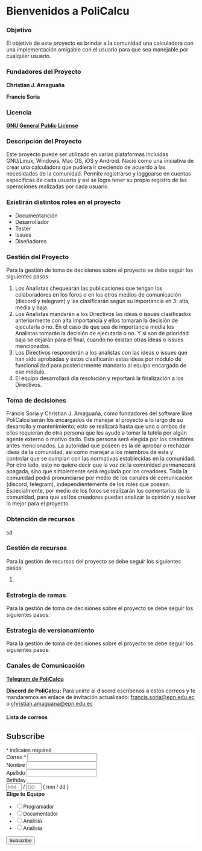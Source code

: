# Bienvenidos a PoliCalcu

### Objetivo

El objetivo de este proyecto  es brindar a la comunidad una calculadora con una implementación amigable con el usuario para que sea manejable por cualquier usuario.


### Fundadores del Proyecto 

**Christian J. Amaguaña**

**Francis Soria**

### Licencia

**[GNU General Public License](https://github.com/2020B-Libres-Calculadora/ProyectoLibres.github.io/blob/main/LICENSE)**

### Descripción del Proyecto

Este proyecto puede ser utilizado en varias plataformas incluidas GNU/Linux, Windows, Mac OS, iOS y Android. Nació como una iniciativa de crear una calculadora que pudiera ir creciendo de acuerdo a las necesidades de la comunidad. Permite registrarse y loggearse en cuentas específicas de cada usuario y así se logra tener su propio registro de las operaciones realizadas por cada usuario. 

### Existirán distintos roles en el proyecto

- Documentanción
- Desarrollador
- Tester
- Issues
- Diseñadores

### Gestión del Proyecto


Para la gestión de toma de decisiones sobre el proyecto se debe seguir los siguientes pasos:

1. Los Analistas chequearán las publicaciones que tengan los colaboradores en los foros o en los otros medios de comunicación (discord y telegram) y las clasificarán según su importancia en 3: alta, media y baja.
2. Los Analistas mandarán a los Directivos las ideas o issues clasificados anteriormente con alta importancia y ellos tomaran la decisión de ejecutarla o no. En el caso de que sea de importancia media los Analistas tomarán la decisión de ejecutarla o no. Y si son de prioridad baja se dejarán para el final, cuando no existan otras ideas o issues mencionados.
3. Los Directivos responderán a los analistas con las ideas o issues que han sido aprobadas y estos clasificarán estas ideas por módulo de funcionalidad para posteriormente mandarlo al equipo encargado de ese módulo.
4. El equipo desarrollará dla resolución y reportará la finalización a los Directivos.

### Toma de decisiones

Francis Soria y Christian J. Amaguaña, como fundadores del software libre PoliCalcu serán los encargados de manejar el proyecto a lo largo de su desarrollo y mantenimiento; esto se realizará hasta que uno o ambos de ellos requieran de otra persona que les ayude a tomar la tutela por algún agente externo o motivo dado. Esta persona será elegida por los creadores antes mencionados.
La autoridad que poseen es la de aprobar o rechazar ideas de la comunidad, así como manejar a los miembros de esta y controlar que se cumplan con las normativas establecidas en la comunidad.
Por otro lado, esto no quiere decir que la voz de la comunidad permanecerá apagada, sino que simplemente será regulada por los creadores. Toda la comunidad podrá pronunciarse por medio de los canales de comunicación (discord, telegram), independientemente de los roles que posean. Especialmente, por medio de los foros se realizarán los comentarios de la comunidad, para que así los creadores puedan analizar la opinión y resolver lo mejor para el proyecto.


### Obtención de recursos


sd

### Gestión de recursos


Para la gestión de recursos del proyecto se debe seguir los siguientes pasos:

1. 


### Estrategia de ramas

Para la gestión de toma de decisiones sobre el proyecto se debe seguir los siguientes pasos:


### Estrategia de versionamiento


Para la gestión de toma de decisiones sobre el proyecto se debe seguir los siguientes pasos:

### Canales de Comunicación

**[Telegram de PoliCalcu](https://t.me/joinchat/of60tKns3WJlNzMx)**


**Discord de PoliCalcu:** Para unirte al discord escríbenos a estos correos y te mandaremos en enlace de invitación actualizado: francis.soria@epn.edu.ec o christian.amaguana@epn.edu.ec


#### Lista de correos

<!-- Begin Mailchimp Signup Form -->
<link href="//cdn-images.mailchimp.com/embedcode/classic-10_7.css" rel="stylesheet" type="text/css">
<style type="text/css">
	#mc_embed_signup{background:#fff; clear:left; font:14px Helvetica,Arial,sans-serif; }
	/* Add your own Mailchimp form style overrides in your site stylesheet or in this style block.
	   We recommend moving this block and the preceding CSS link to the HEAD of your HTML file. */
</style>
<div id="mc_embed_signup">
<form action="https://epn.us7.list-manage.com/subscribe/post?u=adc07c57185e1599a7abb064a&amp;id=cec2c7200b" method="post" id="mc-embedded-subscribe-form" name="mc-embedded-subscribe-form" class="validate" target="_blank" novalidate>
    <div id="mc_embed_signup_scroll">
	<h2>Subscribe</h2>
<div class="indicates-required"><span class="asterisk">*</span> indicates required</div>
<div class="mc-field-group">
	<label for="mce-EMAIL">Correo  <span class="asterisk">*</span>
</label>
	<input type="email" value="" name="EMAIL" class="required email" id="mce-EMAIL">
</div>
<div class="mc-field-group">
	<label for="mce-FNAME">Nombre </label>
	<input type="text" value="" name="FNAME" class="" id="mce-FNAME">
</div>
<div class="mc-field-group">
	<label for="mce-LNAME">Apellido </label>
	<input type="text" value="" name="LNAME" class="" id="mce-LNAME">
</div>
<div class="mc-field-group size1of2">
	<label for="mce-BIRTHDAY-month">Birthday </label>
	<div class="datefield">
		<span class="subfield monthfield"><input class="birthday " type="text" pattern="[0-9]*" value="" placeholder="MM" size="2" maxlength="2" name="BIRTHDAY[month]" id="mce-BIRTHDAY-month"></span> / 
		<span class="subfield dayfield"><input class="birthday " type="text" pattern="[0-9]*" value="" placeholder="DD" size="2" maxlength="2" name="BIRTHDAY[day]" id="mce-BIRTHDAY-day"></span> 
		<span class="small-meta nowrap">( mm / dd )</span>
	</div>
</div><div class="mc-field-group input-group">
    <strong>Elige tu Equipo </strong>
    <ul><li><input type="radio" value="Programador" name="MMERGE3" id="mce-MMERGE3-0"><label for="mce-MMERGE3-0">Programador</label></li>
<li><input type="radio" value="Documentador" name="MMERGE3" id="mce-MMERGE3-1"><label for="mce-MMERGE3-1">Documentador</label></li>
<li><input type="radio" value="Analista" name="MMERGE3" id="mce-MMERGE3-2"><label for="mce-MMERGE3-2">Analista</label></li>
<li><input type="radio" value="Diseñador" name="MMERGE3" id="mce-MMERGE3-2"><label for="mce-MMERGE3-2">Analista</label></li>
</ul>
</div>
	<div id="mce-responses" class="clear">
		<div class="response" id="mce-error-response" style="display:none"></div>
		<div class="response" id="mce-success-response" style="display:none"></div>
	</div>    <!-- real people should not fill this in and expect good things - do not remove this or risk form bot signups-->
    <div style="position: absolute; left: -5000px;" aria-hidden="true"><input type="text" name="b_adc07c57185e1599a7abb064a_cec2c7200b" tabindex="-1" value=""></div>
    <div class="clear"><input type="submit" value="Subscribe" name="subscribe" id="mc-embedded-subscribe" class="button"></div>
    </div>
</form>
</div>
<script type='text/javascript' src='//s3.amazonaws.com/downloads.mailchimp.com/js/mc-validate.js'></script><script type='text/javascript'>(function($) {window.fnames = new Array(); window.ftypes = new Array();fnames[0]='EMAIL';ftypes[0]='email';fnames[1]='FNAME';ftypes[1]='text';fnames[2]='LNAME';ftypes[2]='text';fnames[5]='BIRTHDAY';ftypes[5]='birthday';fnames[3]='MMERGE3';ftypes[3]='radio'; /*
 * Translated default messages for the $ validation plugin.
 * Locale: ES
 */
$.extend($.validator.messages, {
  required: "Este campo es obligatorio.",
  remote: "Por favor, rellena este campo.",
  email: "Por favor, escribe una dirección de correo válida",
  url: "Por favor, escribe una URL válida.",
  date: "Por favor, escribe una fecha válida.",
  dateISO: "Por favor, escribe una fecha (ISO) válida.",
  number: "Por favor, escribe un número entero válido.",
  digits: "Por favor, escribe sólo dígitos.",
  creditcard: "Por favor, escribe un número de tarjeta válido.",
  equalTo: "Por favor, escribe el mismo valor de nuevo.",
  accept: "Por favor, escribe un valor con una extensión aceptada.",
  maxlength: $.validator.format("Por favor, no escribas más de {0} caracteres."),
  minlength: $.validator.format("Por favor, no escribas menos de {0} caracteres."),
  rangelength: $.validator.format("Por favor, escribe un valor entre {0} y {1} caracteres."),
  range: $.validator.format("Por favor, escribe un valor entre {0} y {1}."),
  max: $.validator.format("Por favor, escribe un valor menor o igual a {0}."),
  min: $.validator.format("Por favor, escribe un valor mayor o igual a {0}.")
});}(jQuery));var $mcj = jQuery.noConflict(true);</script>
<!--End mc_embed_signup-->

